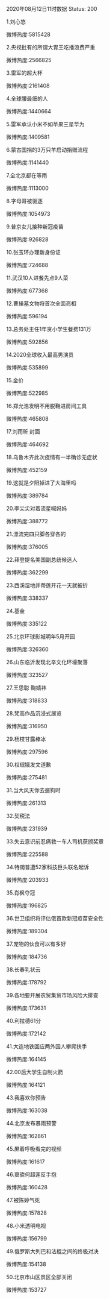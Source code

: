 2020年08月12日11时数据
Status: 200

1.刘心悠

微博热度:5815428

2.央视批有的所谓大胃王吃播浪费严重

微博热度:2566825

3.雷军的超大杯

微博热度:2161408

4.全球腰最细的人

微博热度:1440664

5.雷军承认小米不如苹果三星华为

微博热度:1409581

6.蒙古国捐的3万只羊启动捐赠流程

微博热度:1141440

7.全北京都在等雨

微博热度:1113000

8.字母哥被驱逐

微博热度:1054973

9.普京女儿接种新冠疫苗

微博热度:926828

10.张玉环办理新身份证

微博热度:724688

11.武汉10人进餐先点9人菜

微博热度:677368

12.曹操墓文物将首次全面亮相

微博热度:596194

13.总务处主任1年贪小学生餐费131万

微博热度:592856

14.2020全球收入最高男演员

微博热度:535899

15.金价

微博热度:522985

16.郑允浩发明不用脱鞋进房间工具

微博热度:465808

17.刘雨昕 封面

微博热度:464692

18.乌鲁木齐此次疫情有一半确诊无症状

微博热度:452159

19.这就是夕阳掉进了大海里吗

微博热度:389784

20.李尖尖对着流星喊妈妈

微博热度:388772

21.漂流完四只脚各穿各的

微博热度:376005

22.拜登提名美国副总统候选人

微博热度:362299

23.西溪湿地并蒂莲开花一天就被折

微博热度:338337

24.基金

微博热度:335122

25.北京环球影城明年5月开园

微博热度:326360

26.山东临沂发现北辛文化环壕聚落

微博热度:323527

27.王思聪 鞠婧祎

微博热度:318833

28.梵高作品沉浸式展览

微博热度:316950

29.杨枝甘露棒冰

微博热度:297596

30.权珉娥发文道歉

微博热度:275481

31.当大风天你去遛狗时

微博热度:261313

32.契税法

微博热度:231939

33.失去意识前忍痛救一车人司机获颁奖章

微博热度:225588

34.特朗普遭52家科技巨头联名起诉

微博热度:203933

35.肖枫夺冠

微博热度:196825

36.世卫组织将评估俄首款新冠疫苗安全性

微博热度:189304

37.宠物的伙食可以有多好

微博热度:184736

38.长春乳状云

微博热度:178792

39.各地要开展农贸集贸市场风险大排查

微博热度:173631

40.利拉德61分

微博热度:172142

41.大连地铁回应两外国人攀爬扶手

微博热度:164145

42.00后大学生自制火箭

微博热度:164121

43.我喜欢你预告

微博热度:163038

44.北京发布暴雨预警

微博热度:162861

45.屏着呼吸看完的视频

微博热度:161617

46.窦骁何超莲反手抱

微博热度:160428

47.被陈婷气死

微博热度:157828

48.小米透明电视

微博热度:156799

49.俄罗斯大列巴和法棍之间的终极对决

微博热度:154138

50.北京市山区景区全部关闭

微博热度:153727

